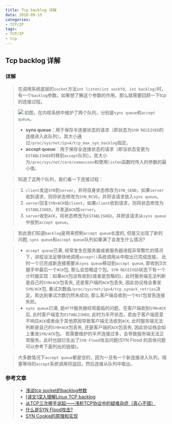 ```yaml
---
title: Tcp backlog 详解
data: 2018-09-15
categories:
- TCP/IP
tags:
- TCP/IP
- tcp
---
```


## Tcp backlog 详解

### 详解

> 在调用系统底层的`socket`方法`int listen(int sockfd, int backlog)`时，有一个`backlog`参数。如果想了解这个参数的作用，那么就需要回顾一下tcp的连接过程。

> ![](https://leeyusky.github.io/assets/images/tcp_backlog.png)
> 如图，在内核系统中维护了两个队列，分别是`syns queue`和`accept queue`。
> 
> * **syns queue**：用于保存半连接状态的请求（即状态为`SYN RECEIVED`的连接进入此队列）。其大小通过`/proc/sys/net/ipv4/tcp_max_syn_backlog`指定。
> * **accept queue**：用于保存全连接状态的请求（即当状态变更为`ESTABLISHED`时移到`accept`队列）。其大小为`/proc/sys/net/core/somaxconn`和使用`listen`函数时传入的参数的最小值。

> 知道了这两个队列，我们看一下连接过程：

> 1. `client`发送`SYN`到`server`，并将自身状态修改为`SYN_SEND`，如果`server`收到请求，则将状态修改为`SYN_RCVD`，并将该请求放入`syns queue`。
> 2. `server`回复`SYN+ACK`给`client`，如果`client`收到请求，则将状态修改为`ESTABLISHED`，并发送`ACK`给`server`。 
> 3. `server`收到`ACK`，将状态修改为`ESTABLISHED`，并把该请求从`syns queue`中放到`accept queue`。

> 到此我们知道`backlog`是用来控制`accept queue`长度的, 但是又出现了新的问题, `syns queue`和`accept queue`队列如果满了会发生什么情况?

> * `accept queue`已满, 经常发生在服务器或者服务器进程非常繁忙的情况下，进程没法足够快地调用`accept()`系统调用从中取出已完成连接。 此时一个已完成新连接需要从`syns queue`移动到`accept queue`, 即收到3次握手中最后一个`ACK`包, 那么会忽略这个包。`SYN RECEIVED`状态下有一个计时器实现：如果`ACK`包没有收到(或者是忽略的)，此时服务端无法判断是自己的`SYN+ACK`包丢失, 还是客户端的`ACK`包丢失, 因此协议栈会重发`SYN/ACK`包, 重试次数由`/proc/sys/net/ipv4/tcp_synack_retries`决定。若达到重试次数仍然未成功, 那么客户端会收到一个`RST`包宣告连接失败。
> * `syns queue`已满, 是`HTTP`服务器经常面临的问题，在客户端收到`SYN+ACK`后, 此时客户端变为`ESTABLISHED`, 此时为半开状态，若由于客户端恶意不响应`ACK`或者由于其他原因导致客户端无法收到`ACK`, 此时服务端无法判断是自己的`SYN+ACK`包丢失, 还是客户端的`ACK`包丢失, 因此协议栈会如上重发`SYN/ACK`包。 若需要维护的半开连接过多，会导致服务端无法正常服务。此时也就衍生出了`SYN Flood`攻击问题(SYN Flood 的具体问题可以参考下面列出的链接)。

> 大多数情况下`accept queue`都是空的，因为一旦有一个新连接进入队列，阻塞等待的`accept`系统调用将返回，然后连接从队列中取出。

### 参考文章

> * [浅谈tcp socket的backlog参数](https://blog.csdn.net/oyueyang1/article/details/80451535)
> * [[译文]深入理解Linux TCP backlog](https://www.jianshu.com/p/7fde92785056)
> * [从TCP三次握手说起——浅析TCP协议中的疑难杂症（真心不错）](https://blog.csdn.net/changyourmind/article/details/53127100)
> * [什么是SYN Flood攻击?](https://www.cnblogs.com/popduke/p/5823801.html#3ref)
> * [SYN Cookie的原理和实现](https://blog.csdn.net/zhangskd/article/details/16986931)